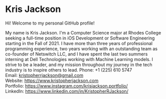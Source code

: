 # Kris Jackson

Hi! Welcome to my personal GitHub profile! 

My name is Kris Jackson. I'm a Computer Science major at Rhodes College seeking a full-time position in iOS Development or Software Engineering starting in the Fall of 2021. I have more than three years of professional programming experience, two years working with an outstanding team as co-founder of Netswitch LLC, and I have spent the last two summers interning at Dell Technologies working with Machine Learning models. I strive to be a leader, and my mission throughout my journey in the tech industry is to inspire others to lead.
Phone: +1 (225) 610 5747<br/>
Email: kristopherrjackson@gmail.com<br/>
Website: <https://www.kristopherjackson.com><br/>
Portfolio: <https://www.instagram.com/krisjackson.portfolio/><br/>
LinkedIn: <https://www.linkedin.com/in/KristopherRJackson/><br/>

<!--
**KrisJackson/KrisJackson** is a ✨ _special_ ✨ repository because its `README.md` (this file) appears on your GitHub profile.

Here are some ideas to get you started:

- 🔭 I’m currently working on ...
- 🌱 I’m currently learning ...
- 👯 I’m looking to collaborate on ...
- 🤔 I’m looking for help with ...
- 💬 Ask me about ...
- 📫 How to reach me: ...
- 😄 Pronouns: ...
- ⚡ Fun fact: ...
-->
